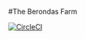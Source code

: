 #The Berondas Farm

[![CircleCI](https://circleci.com/gh/davis67/the-berondas-farm.svg?style=svg)](https://app.circleci.com/pipelines/github/davis67)
